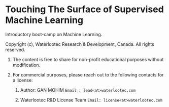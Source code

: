 # Touching The Surface of Supervised Machine Learning 
Introductory boot-camp on Machine Learning. 

Copyright (c), Waterlootec Research & Development, Canada. All rights reserved.

1. The content is free to share for non-profit educational purposes without modification. 

2. For commercial purposes, please reach out to the following contacts for a license:

    1. Author: GAN MOHIM
       `Email : lead<at>waterlootec.com`
       
    2. Waterlootec R&D License Team
       `Email: license<at>waterlootec.com`
